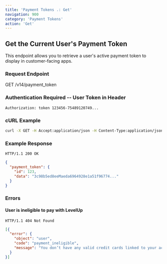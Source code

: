 ```yaml
---
title: 'Payment Tokens .: Get'
navigation: 900
category: 'Payment Tokens'
action: 'Get'
---
```


Get the Current User's Payment Token
---

This endpoint allows you to retrieve a user's active payment token to display in customer-facing apps.

### Request Endpoint

<div class="http-request">
  <span class="http-verb">GET</span> /v14/payment_token
</div>

### Authentication Required -- User Token in Header

```
Authorization: token 123456-75489120749...
```

### cURL Example

```bash
curl -X GET -H Accept:application/json -H Content-Type:application/json -H "Authorization:token 123456-75489120749..." https://api.thelevelup.com/v14/payment_token
```

### Example Response

`HTTP/1.1 200 OK`

```json
{
  "payment_token": {
    "id": 123,
    "data": "3c98b5ed8eeMaeda6964928e1a51f96774..."
  }
}
```

### Errors

#### User is ineligible to pay with LevelUp

`HTTP/1.1 404 Not Found`

```json
[{
  "error": {
    "object": "user",
    "code": "payment_ineligible",
    "message": "You don’t have any valid credit cards linked to your account. Please add..."
  }
}]
```
